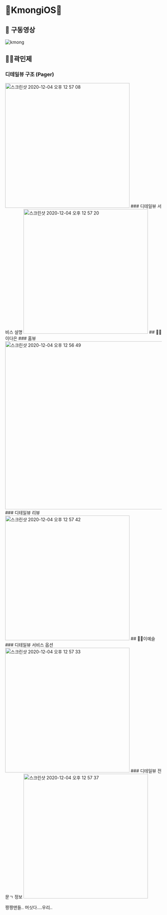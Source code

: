 # 🙈KmongiOS🙉

## 🐒 구동영상 
![kmong](https://user-images.githubusercontent.com/42545818/101025442-ecead680-35b8-11eb-920e-bf377c8eb8ab.gif)

## 🙎‍♂️곽민제
### 디테일뷰 구조 (Pager)
<img width="400" alt="스크린샷 2020-12-04 오후 12 57 08" src="https://user-images.githubusercontent.com/42545818/101120286-93be8980-3630-11eb-97b3-29c2db57d0cc.png">
### 디테일뷰 서비스 설명
<img width="400" alt="스크린샷 2020-12-04 오후 12 57 20" src="https://user-images.githubusercontent.com/42545818/101120274-8e613f00-3630-11eb-93b4-562b3e0fea30.png">
## 🙎‍♀️이다은
### 홈뷰
<img width="539" alt="스크린샷 2020-12-04 오후 12 56 49" src="https://user-images.githubusercontent.com/42545818/101120287-94efb680-3630-11eb-9ce7-d57c8eed1d74.png">
### 디테일뷰 리뷰
<img width="400" alt="스크린샷 2020-12-04 오후 12 57 42" src="https://user-images.githubusercontent.com/42545818/101120256-81445000-3630-11eb-827e-bc8cd1e835ed.png">
## 🙎‍♀️이예슬
### 디테일뷰 서비스 옵션
<img width="400" alt="스크린샷 2020-12-04 오후 12 57 33" src="https://user-images.githubusercontent.com/42545818/101120266-86a19a80-3630-11eb-8b89-f16aa323e816.png">
### 디테일뷰 전문ㄱ 정보
<img width="400" alt="스크린샷 2020-12-04 오후 12 57 37" src="https://user-images.githubusercontent.com/42545818/101120263-86090400-3630-11eb-9cf0-941ba62fb9ae.png">



짱짱맨들..
머싯다....우리..
